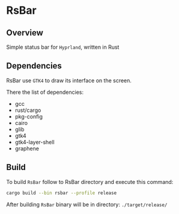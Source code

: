 # RsBar

## Overview

Simple status bar for `Hyprland`, written in Rust 

## Dependencies

RsBar use `GTK4` to draw its interface on the screen.

There the list of dependencies:
+ gcc
+ rust/cargo
+ pkg-config
+ cairo
+ glib
+ gtk4
+ gtk4-layer-shell
+ graphene

## Build

To build `RsBar` follow to RsBar directory and execute this command:

``` bash
cargo build --bin rsbar --profile release
```

After building `RsBar` binary will be in directory: `./target/release/`
 

